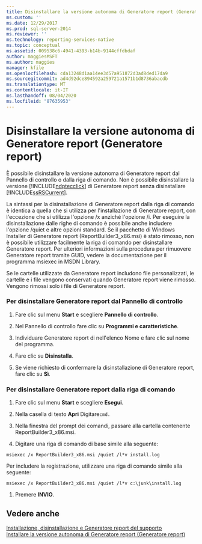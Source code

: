 ```yaml
---
title: Disinstallare la versione autonoma di Generatore report (Generatore report) | Microsoft Docs
ms.custom: ''
ms.date: 12/29/2017
ms.prod: sql-server-2014
ms.reviewer: ''
ms.technology: reporting-services-native
ms.topic: conceptual
ms.assetid: 009538c6-4941-4393-b14b-9144cffdbdaf
author: maggiesMSFT
ms.author: maggies
manager: kfile
ms.openlocfilehash: cda13248d1aa14ee3d57a951872d3ad8ded17da9
ms.sourcegitcommit: ad4d92dce894592a259721a1571b1d8736abacdb
ms.translationtype: MT
ms.contentlocale: it-IT
ms.lasthandoff: 08/04/2020
ms.locfileid: "87635953"
---
```

# <a name="uninstall-the-stand-alone-version-of-report-builder-report-builder"></a>Disinstallare la versione autonoma di Generatore report (Generatore report)
  È possibile disinstallare la versione autonoma di Generatore report dal Pannello di controllo o dalla riga di comando. Non è possibile disinstallare la versione [!INCLUDE[ndptecclick](../../includes/ndptecclick-md.md)] di Generatore report senza disinstallare [!INCLUDE[ssRSCurrent](../../includes/ssrscurrent-md.md)].  
  
 La sintassi per la disinstallazione di Generatore report dalla riga di comando è identica a quella che si utilizza per l'installazione di Generatore report, con l'eccezione che si utilizza l'opzione /x anziché l'opzione /i. Per eseguire la disinstallazione dalle righe di comando è possibile anche includere l'opzione /quiet e altre opzioni standard. Se il pacchetto di Windows Installer di Generatore report (ReportBuilder3_x86.msi) è stato rimosso, non è possibile utilizzare facilmente la riga di comando per disinstallare Generatore report. Per ulteriori informazioni sulla procedura per rimuovere Generatore report tramite GUID, vedere la documentazione per il programma msiexec in MSDN Library.  
  
 Se le cartelle utilizzate da Generatore report includono file personalizzati, le cartelle e i file vengono conservati quando Generatore report viene rimosso. Vengono rimossi solo i file di Generatore report.  
  
### <a name="to-uninstall-report-builder-from-the-control-panel"></a>Per disinstallare Generatore report dal Pannello di controllo  
  
1.  Fare clic sul menu **Start** e scegliere **Pannello di controllo**.  
  
2.  Nel Pannello di controllo fare clic su **Programmi e caratteristiche**.  
  
3.  Individuare Generatore report di  nell'elenco Nome e fare clic sul nome del programma.  
  
4.  Fare clic su **Disinstalla**.  
  
5.  Se viene richiesto di confermare la disinstallazione di Generatore report, fare clic su **Sì**.  
  
### <a name="to-uninstall-report-builder-from-the-command-line"></a>Per disinstallare Generatore report dalla riga di comando  
  
1.  Fare clic sul menu **Start** e scegliere **Esegui**.  
  
2.  Nella casella di testo **Apri** Digitare`cmd.`  
  
3.  Nella finestra del prompt dei comandi, passare alla cartella contenente ReportBuilder3_x86.msi.  
  
4.  Digitare una riga di comando di base simile alla seguente:  
  
 `msiexec /x ReportBuilder3_x86.msi /quiet /l*v install.log`  
  
 Per includere la registrazione, utilizzare una riga di comando simile alla seguente:  
  
 `msiexec /x ReportBuilder3_x86.msi /quiet /l*v c:\junk\install.log`  
  
1.  Premere **INVIO**.  
  
## <a name="see-also"></a>Vedere anche  
 [Installazione, disinstallazione e Generatore report del supporto](../install-uninstall-and-report-builder-support.md)   
 [Installare la versione autonoma di Generatore report &#40;Generatore report&#41;](install-report-builder.md)  
  
  
